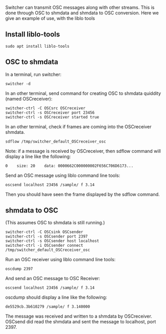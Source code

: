 Switcher can transmit OSC messages along with other streams. This is done through OSC to shmdata and shmdata to OSC conversion. Here we give an example of use, with the liblo tools

## Install liblo-tools

```
sudo apt install liblo-tools
```

## OSC to shmdata

In a terminal, run switcher:
```
switcher -d
```

In an other terminal, send command for creating OSC to shmdata quiddity (named OSCreceiver):
```
switcher-ctrl -C OSCsrc OSCreceiver
switcher-ctrl -s OSCreceiver port 23456
switcher-ctrl -s OSCreceiver started true
```

In an other terminal, check if frames are coming into the OSCreceiver shmdata.
```
sdflow /tmp/switcher_default_OSCreceiver_osc
```
Note: if a message is received by OSCreceiver, then sdflow command will display a line like the following:
```
0    size: 20    data: 0000662C000000002F656C706D6173...
```

Send an OSC message using liblo command line tools:
```
oscsend localhost 23456 /sample/ f 3.14
```
Then you should have seen the frame displayed by the sdflow command.

## shmdata to OSC

(This assumes OSC to shmdata is still running.)

```
switcher-ctrl -C OSCsink OSCsender
switcher-ctrl -s OSCsender port 2397
switcher-ctrl -s OSCsender host localhost
switcher-ctrl -i OSCsender connect /tmp/switcher_default_OSCreceiver_osc
```

Run an OSC receiver using liblo command line tools:
```
oscdump 2397
```

And send an OSC message to OSC Receiver:
```
oscsend localhost 23456 /sample/ f 3.14
```

oscdump should display a line like the following:
```
de5529cb.3b610279 /sample/ f 3.140000

```

The message was received and written to a shmdata by OSCreceiver. OSCsend did read the shmdata and sent the message to localhost, port 2397.
